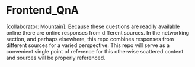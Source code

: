 # Frontend_QnA


[collaborator: Mountain]: 
Because these questions are readily available online there are online responses from different sources.
In the networking section, and perhaps elsewhere, this repo combines responses from different sources
for a varied perspective.   This repo will serve as a convenient single point of reference for this 
otherwise scattered content and sources will be properly referenced. 